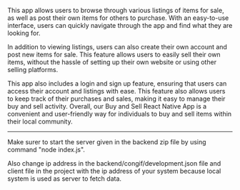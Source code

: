 This app allows users to browse through various listings of items for sale, as well as post their own items for others to purchase. With an easy-to-use interface, users can quickly navigate through the app and find what they are looking for.

In addition to viewing listings, users can also create their own account and post new items for sale. This feature allows users to easily sell their own items, without the hassle of setting up their own website or using other selling platforms.

This app also includes a login and sign up feature, ensuring that users can access their account and listings with ease. This feature also allows users to keep track of their purchases and sales, making it easy to manage their buy and sell activity. Overall, our Buy and Sell React Native App is a convenient and user-friendly way for individuals to buy and sell items within their local community.


**************************************

Make surer to start the server given in the backend zip file by using command "node index.js".

Also change ip address in the backend/congif/development.json file and client file in the project with the ip address of your system because local system is used as server to fetch data.
